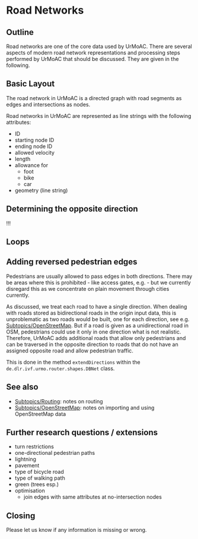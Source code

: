 # Road Networks

## Outline

Road networks are one of the core data used by UrMoAC. There are several aspects of modern road network representations and processing steps performed by UrMoAC that should be discussed. They are given in the following.


## Basic Layout

The road network in UrMoAC is a directed graph with road segments as edges and intersections as nodes.

Road networks in UrMoAC are represented as line strings with the following attributes:

* ID
* starting node ID
* ending node ID
* allowed velocity
* length
* allowance for
    * foot
    * bike
    * car
* geometry (line string)

## Determining the opposite direction
!!!

## Loops

## 

## Adding reversed pedestrian edges
Pedestrians are usually allowed to pass edges in both directions. There may be areas where this is prohibited - like access gates, e.g. - but we currently disregard this as we concentrate on plain movement through cities currently.

As discussed, we treat each road to have a single direction. When dealing with roads stored as bidirectional roads in the origin input data, this is unproblematic as two roads would be built, one for each direction, see e.g. [Subtopics/OpenStreetMap](Subtopic_OSM.md). But if a road is given as a unidirectional road in OSM, pedestrians could use it only in one direction what is not realistic. Therefore, UrMoAC adds additional roads that allow only pedestrians and can be traversed in the opposite direction to roads that do not have an assigned opposite road and allow pedestrian traffic.

This is done in the method ```extendDirections``` within the ```de.dlr.ivf.urmo.router.shapes.DBNet``` class.



## See also

* [Subtopics/Routing](Subtopic_Routing.md): notes on routing
* [Subtopics/OpenStreetMap](Subtopic_OSM.md): notes on importing and using OpenStreetMap data



## Further research questions / extensions

* turn restrictions
* one-directional pedestrian paths
* lightning
* pavement
* type of bicycle road
* type of walking path
* green (trees esp.)
* optimisation
    * join edges with same attributes at no-intersection nodes



## Closing
Please let us know if any information is missing or wrong.






